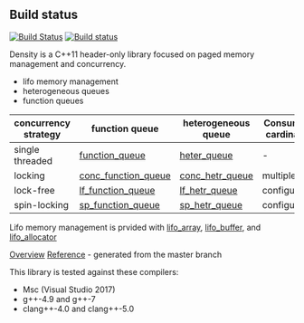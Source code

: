 
## Build status

[![Build Status](https://travis-ci.org/giucamp/density.svg?branch=master)](https://travis-ci.org/giucamp/density)
[![Build status](https://ci.appveyor.com/api/projects/status/td8xk69gswc6vuct?svg=true)](https://ci.appveyor.com/project/GiuseppeCampana/density)

Density is a C++11 header-only library focused on paged memory management and concurrency. 

- lifo memory management
- heterogeneous queues
- function queues

concurrency strategy|function queue|heterogeneous queue|Consumers cardinality|Producers cardinality
--------------- |------------------ |--------------------|--------------------|--------------------
single threaded   |[function_queue](classdensity_1_1function__queue.html)      |[heter_queue](classdensity_1_1heter__queue.html)| - | -
locking         |[conc_function_queue](classdensity_1_1conc__function__queue.html) |[conc_hetr_queue](classdensity_1_1conc__heter__queue.html)|multiple|multiple
lock-free       |[lf_function_queue](classdensity_1_1lf__function__queue.html) |[lf_hetr_queue](classdensity_1_1lf__heter__queue.html)|configurable|configurable
spin-locking    |[sp_function_queue](classdensity_1_1sp__function__queue.html) |[sp_hetr_queue](classdensity_1_1sp__heter__queue.html)|configurable|configurable

Lifo memory management is prvided with [lifo_array](classdensity_1_1lifo__array.html), [lifo_buffer](classdensity_1_1lifo__buffer.html), and [lifo_allocator](classdensity_1_1lifo__allocator.html)

[Overview](http://giucamp.github.io/density/doc/html/intro.html)
[Reference](http://giucamp.github.io/density/doc/html/annotated.html) - generated from the master branch

This library is tested against these compilers:
- Msc (Visual Studio 2017)
- g++-4.9 and g++-7
- clang++-4.0 and clang++-5.0
